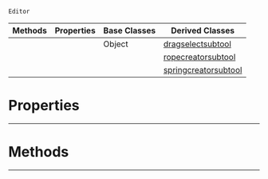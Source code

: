  `Editor`

|Methods|Properties|Base Classes|Derived Classes|
|---|---|---|---|
| | |Object|[dragselectsubtool](https://github.com/ZilchEngine/ZilchDocs/blob/master/code_reference/class_reference/dragselectsubtool.markdown)|
| | | |[ropecreatorsubtool](https://github.com/ZilchEngine/ZilchDocs/blob/master/code_reference/class_reference/ropecreatorsubtool.markdown)|
| | | |[springcreatorsubtool](https://github.com/ZilchEngine/ZilchDocs/blob/master/code_reference/class_reference/springcreatorsubtool.markdown)|


 #  Properties


---  
 #  Methods


---  
 

 